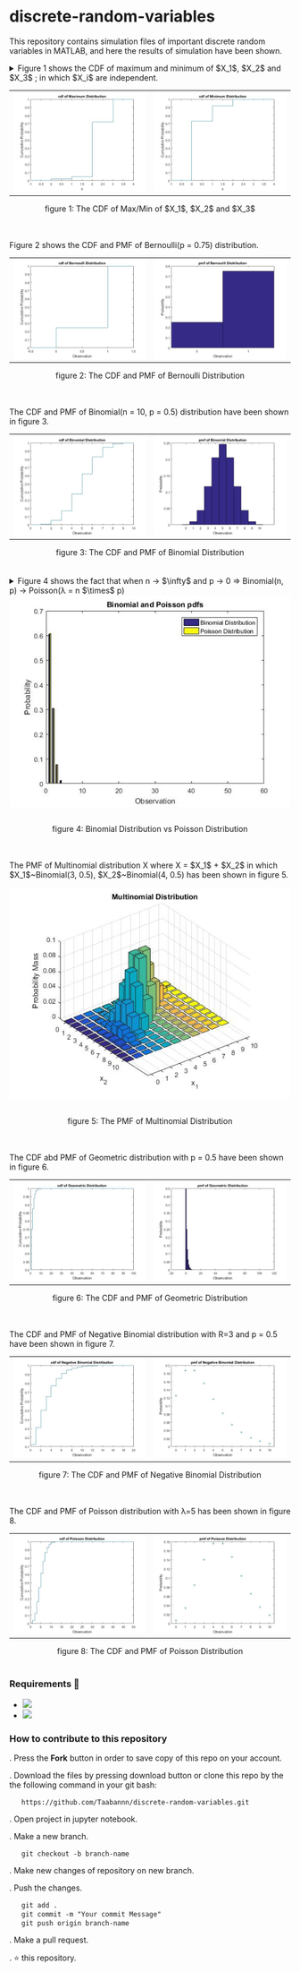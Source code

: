 # discrete-random-variables
This repository contains simulation files of important discrete random variables in MATLAB, and here the results of simulation have been shown.

<details><summary>Figure 1 shows the CDF of maximum and minimum of $X_1$, $X_2$ and $X_3$ ; in which $X_i$ are independent.</summary>
$p_1$, $p_2$ and $p_3$ relatively represent the pmf of $X_1$, $X_2$ and $X_3$.
<br>$p_1$ = [.1 .0 .9 .0]
<br>$p_2$ = [.5 .2 .1 .2]
<br>$p_3$ = [.4 .3 .2 .1]
<br>The CDF of $X_{max} = max(X_1, X_2, X_3)$ and $X_{min} = min(X_1, X_2, X_3)$ have shown in figure 1.
</details>
<table width="100%">
  <tr>
    <td width="50%">
      <img src="figures/maxcdf.jpg"/>
    </td>
    <td width="50%">
      <img src="figures/minimumcdf.jpg"/>
    </td>
  </tr>
</table>
<div align=center>
  <caption>figure 1: The CDF of Max/Min of $X_1$, $X_2$ and $X_3$</caption>
</div>
<br>
<br>
<p>Figure 2 shows the CDF and PMF of Bernoulli(p = 0.75) distribution.</p>
<table width="100%">
  <tr>
    <td width="50%">
      <img src="figures/bernoullicdf.jpg"/>
    </td>
    <td width="50%">
      <img src="figures/bernoullipmf.jpg"/>
    </td>
  </tr>
</table>
<div align=center>
  <caption>figure 2: The CDF and PMF of Bernoulli Distribution</caption>
</div>
<br>
<br>
<p>The CDF and PMF of Binomial(n = 10, p = 0.5) distribution have been shown in figure 3.</p>
<table width="100%">
  <tr>
    <td width="50%">
      <img src="figures/binocdf.jpg"/>
    </td>
    <td width="50%">
      <img src="figures/binopmf.jpg"/>
    </td>
  </tr>
</table>
<div align=center>
  <caption>figure 3: The CDF and PMF of Binomial Distribution</caption>
</div>
<br>
<br>
<details><summary>Figure 4 shows the fact that when n -> $\infty$ and p -> 0 => Binomial(n, p) -> Poisson(λ = n $\times$ p)</summary>
This figure has been plotted for n = 50 and p = 0.01.
</details>
<table width="100%">
  <tr>
    <div align=center><img src="figures/binovspoiss.jpg"/></div>
  </tr>
</table>
<div align=center>
  <caption>figure 4: Binomial Distribution vs Poisson Distribution</caption>
</div>
<br>
<br>
<p>The PMF of Multinomial distribution X where X = $X_1$ + $X_2$ in which $X_1$~Binomial(3, 0.5), $X_2$~Binomial(4, 0.5) has been shown in figure 5.</p>
<table width="100%">
  <tr>
    <div align=center><img src="figures/multinompmf.jpg"/></div>
  </tr>
</table>
<div align=center>
  <caption>figure 5: The PMF of Multinomial Distribution</caption>
</div>
<br>
<br>
<p>The CDF abd PMF of Geometric distribution with p = 0.5 have been shown in figure 6.</p>
<table width="100%">
  <tr>
    <td width="50%">
      <img src="figures/geocdf.jpg"/>
    </td>
    <td width="50%">
      <img src="figures/geopmf.jpg"/>
    </td>
  </tr>
</table>
<div align=center>
  <caption>figure 6: The CDF and PMF of Geometric Distribution</caption>
</div>
<br>
<br>
<p>The CDF and PMF of Negative Binomial distribution with R=3 and p = 0.5 have been shown in figure 7.</p>
<table width="100%">
  <tr>
    <td width="50%">
      <img src="figures/nBincdf.jpg"/>
    </td>
    <td width="50%">
      <img src="figures/nBinpmf.jpg"/>
    </td>
  </tr>
</table>
<div align=center>
  <caption>figure 7: The CDF and PMF of Negative Binomial Distribution</caption>
</div>
<br>
<br>
<p>The CDF and PMF of Poisson distribution with λ=5 has been shown in figure 8.</p>
<table width="100%">
  <tr>
    <td width="50%">
      <img src="figures/poisscdf.jpg"/>
    </td>
    <td width="50%">
      <img src="figures/poisspmf.jpg"/>
    </td>
  </tr>
</table>
<div align=center>
  <caption>figure 8: The CDF and PMF of Poisson Distribution</caption>
</div>
<br>

### Requirements 🔧
* <img src="https://img.shields.io/badge/-Jupyter-05122A?style=flat&logo=jupyter"/>
* <img src="https://img.shields.io/badge/-MATLAB-05122A?style=flat&logo=matlab"/>

### How to contribute to this repository 
. Press the **Fork** button in order to save copy of this repo on your account.

. Download the files by pressing download button or clone this repo by the the following command in your git bash:

       https://github.com/Taabannn/discrete-random-variables.git
       
. Open project in jupyter notebook.

. Make a new branch.
 
       git checkout -b branch-name
. Make new changes of repository on new branch.

. Push the changes.

       git add .
       git commit -m "Your commit Message"
       git push origin branch-name
. Make a pull request.

. ⭐ this repository.
